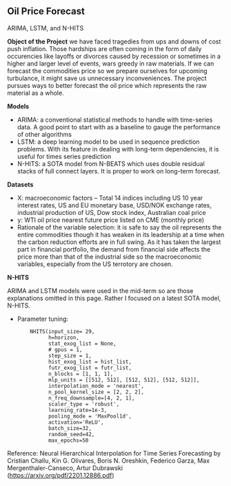## Oil Price Forecast
ARIMA, LSTM, and N-HITS

**Object of the Project** 
we have faced tragedies from ups and downs of cost push inflation. Those hardships are often coming in the form of daily occurencies like layoffs or divorces caused by recession or sometimes in a higher and larger level of events, wars greedy in raw materials. If we can forecast the commodities price so we prepare ourselves for 	upcoming turbulance, it might save us unnecessary inconveniences. The project pursues ways to better forecast the oil price which represents the raw material as a whole.

**Models** 
- ARIMA: a conventional statistical methods to handle with time-series data. A good point to start with as a baseline to gauge the performance of other algorithms
- LSTM: a deep learning model to be used in sequence prediction problems. With its feature in dealing with long-term dependencies, it is useful for times series prediction
- N-HITS: a SOTA model from N-BEATS which uses double residual stacks of full connect layers. It is proper to work on long-term forecast. 

**Datasets**
- X: macroeconomic factors – Total 14 indices including US 10 year interest rates, US and EU monetary base, USD/NOK exchange rates, industrial production of US, Dow stock index, Australian coal price
- y: WTI oil price nearest future price listed on CME (monthly price)
- Rationale of the variable selection: it is safe to say the oil represents the entire commodities though it has weaken in its leadership at a time when the carbon reduction efforts are in full swing. As it has taken the largest part in financial portfolio, the demand from financial side affects the price more than that of the industrial side so the macroeconomic variables, especially from the US terrotory are chosen.

**N-HITS**

ARIMA and LSTM models were used in the mid-term so are those explanations omitted in this page. Rather I focused on a latest SOTA model, N-HITS. 

- Parameter tuning:

          NHITS(input_size= 29, 
                h=horizon,                
                stat_exog_list = None,
                # gpus = 1,
                step_size = 1,
                hist_exog_list = hist_list,
                futr_exog_list = futr_list,
                n_blocks = [1, 1, 1],
                mlp_units = [[512, 512], [512, 512], [512, 512]],
                interpolation_mode = 'nearest',
                n_pool_kernel_size = [2, 2, 2],
                n_freq_downsample=[4, 2, 1],
                scaler_type = 'robust',
                learning_rate=1e-3,
                pooling_mode = 'MaxPool1d',
                activation='ReLU',
                batch_size=32,
                random_seed=42,
                max_epochs=50
                

Reference: Neural Hierarchical Interpolation for Time Series Forecasting by
Cristian Challu, Kin G. Olivares, Boris N. Oreshkin, Federico Garza, Max Mergenthaler-Canseco, Artur Dubrawski (https://arxiv.org/pdf/2201.12886.pdf)
